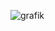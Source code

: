 ![grafik](https://github.com/Siyarbekir47/SteamAccManager/assets/146875165/d43793ff-439e-42f4-9bc8-cdde9d8370ff)
